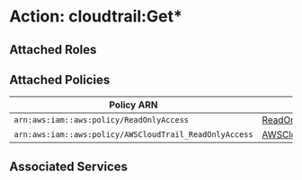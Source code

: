 # Action: cloudtrail:Get*

## Attached Roles

## Attached Policies

| Policy ARN | Policy Name |
|------------|-------------|
| `arn:aws:iam::aws:policy/ReadOnlyAccess` | [ReadOnlyAccess](../policies.md#readonlyaccess) |
| `arn:aws:iam::aws:policy/AWSCloudTrail_ReadOnlyAccess` | [AWSCloudTrail_ReadOnlyAccess](../policies.md#awscloudtrail_readonlyaccess) |

## Associated Services

